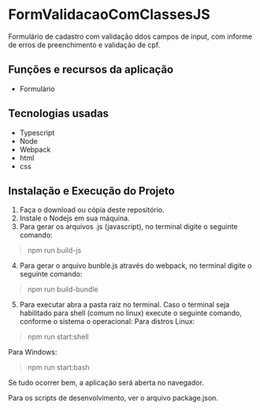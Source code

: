 # FormValidacaoComClassesJS
Formulário de cadastro com validação ddos campos de input, com informe de erros de preenchimento e validação de cpf.

## Funções e recursos da aplicação
* Formulário

## Tecnologias usadas
* Typescript
* Node
* Webpack
* html
* css

## Instalação e Execução do Projeto
1. Faça o download ou cópia deste repositório.
2. Instale o Nodejs em sua máquina.
3. Para gerar os arquivos .js (javascript), no terminal digite o seguinte comando:
> npm run build-js
4. Para gerar o arquivo bunble.js através do webpack, no terminal digite o seguinte comando:
> npm run build-bundle
5. Para executar abra a pasta raiz no terminal. Caso o terminal seja habilitado para shell (comum no linux) execute o seguinte comando, conforme o sistema o operacional:
Para distros Linux:
> npm run start:shell

Para Windows:
> npm run start:bash

Se tudo ocorrer bem, a aplicação será aberta no navegador.

Para os scripts de desenvolvimento, ver o arquivo package.json.
